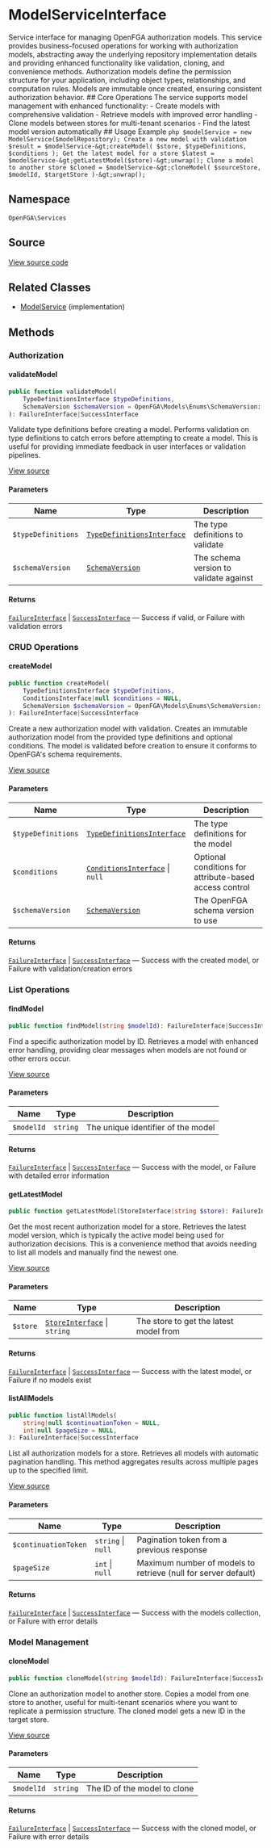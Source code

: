 # ModelServiceInterface

Service interface for managing OpenFGA authorization models. This service provides business-focused operations for working with authorization models, abstracting away the underlying repository implementation details and providing enhanced functionality like validation, cloning, and convenience methods. Authorization models define the permission structure for your application, including object types, relationships, and computation rules. Models are immutable once created, ensuring consistent authorization behavior. ## Core Operations The service supports model management with enhanced functionality: - Create models with comprehensive validation - Retrieve models with improved error handling - Clone models between stores for multi-tenant scenarios - Find the latest model version automatically ## Usage Example ```php $modelService = new ModelService($modelRepository); Create a new model with validation $result = $modelService-&gt;createModel( $store, $typeDefinitions, $conditions ); Get the latest model for a store $latest = $modelService-&gt;getLatestModel($store)-&gt;unwrap(); Clone a model to another store $cloned = $modelService-&gt;cloneModel( $sourceStore, $modelId, $targetStore )-&gt;unwrap(); ```

## Namespace

`OpenFGA\Services`

## Source

[View source code](https://github.com/evansims/openfga-php/blob/main/src/Services/ModelServiceInterface.php)

## Related Classes

* [ModelService](Services/ModelService.md) (implementation)

## Methods

### Authorization

#### validateModel

```php
public function validateModel(
    TypeDefinitionsInterface $typeDefinitions,
    SchemaVersion $schemaVersion = OpenFGA\Models\Enums\SchemaVersion::V1_1,
): FailureInterface|SuccessInterface

```

Validate type definitions before creating a model. Performs validation on type definitions to catch errors before attempting to create a model. This is useful for providing immediate feedback in user interfaces or validation pipelines.

[View source](https://github.com/evansims/openfga-php/blob/main/src/Services/ModelServiceInterface.php#L148)

#### Parameters

| Name               | Type                                                                         | Description                            |
| ------------------ | ---------------------------------------------------------------------------- | -------------------------------------- |
| `$typeDefinitions` | [`TypeDefinitionsInterface`](Models/Collections/TypeDefinitionsInterface.md) | The type definitions to validate       |
| `$schemaVersion`   | [`SchemaVersion`](Models/Enums/SchemaVersion.md)                             | The schema version to validate against |

#### Returns

[`FailureInterface`](Results/FailureInterface.md) &#124; [`SuccessInterface`](Results/SuccessInterface.md) — Success if valid, or Failure with validation errors

### CRUD Operations

#### createModel

```php
public function createModel(
    TypeDefinitionsInterface $typeDefinitions,
    ConditionsInterface|null $conditions = NULL,
    SchemaVersion $schemaVersion = OpenFGA\Models\Enums\SchemaVersion::V1_1,
): FailureInterface|SuccessInterface

```

Create a new authorization model with validation. Creates an immutable authorization model from the provided type definitions and optional conditions. The model is validated before creation to ensure it conforms to OpenFGA&#039;s schema requirements.

[View source](https://github.com/evansims/openfga-php/blob/main/src/Services/ModelServiceInterface.php#L89)

#### Parameters

| Name               | Type                                                                             | Description                                            |
| ------------------ | -------------------------------------------------------------------------------- | ------------------------------------------------------ |
| `$typeDefinitions` | [`TypeDefinitionsInterface`](Models/Collections/TypeDefinitionsInterface.md)     | The type definitions for the model                     |
| `$conditions`      | [`ConditionsInterface`](Models/Collections/ConditionsInterface.md) &#124; `null` | Optional conditions for attribute-based access control |
| `$schemaVersion`   | [`SchemaVersion`](Models/Enums/SchemaVersion.md)                                 | The OpenFGA schema version to use                      |

#### Returns

[`FailureInterface`](Results/FailureInterface.md) &#124; [`SuccessInterface`](Results/SuccessInterface.md) — Success with the created model, or Failure with validation/creation errors

### List Operations

#### findModel

```php
public function findModel(string $modelId): FailureInterface|SuccessInterface

```

Find a specific authorization model by ID. Retrieves a model with enhanced error handling, providing clear messages when models are not found or other errors occur.

[View source](https://github.com/evansims/openfga-php/blob/main/src/Services/ModelServiceInterface.php#L104)

#### Parameters

| Name       | Type     | Description                        |
| ---------- | -------- | ---------------------------------- |
| `$modelId` | `string` | The unique identifier of the model |

#### Returns

[`FailureInterface`](Results/FailureInterface.md) &#124; [`SuccessInterface`](Results/SuccessInterface.md) — Success with the model, or Failure with detailed error information

#### getLatestModel

```php
public function getLatestModel(StoreInterface|string $store): FailureInterface|SuccessInterface

```

Get the most recent authorization model for a store. Retrieves the latest model version, which is typically the active model being used for authorization decisions. This is a convenience method that avoids needing to list all models and manually find the newest one.

[View source](https://github.com/evansims/openfga-php/blob/main/src/Services/ModelServiceInterface.php#L118)

#### Parameters

| Name     | Type                                                         | Description                            |
| -------- | ------------------------------------------------------------ | -------------------------------------- |
| `$store` | [`StoreInterface`](Models/StoreInterface.md) &#124; `string` | The store to get the latest model from |

#### Returns

[`FailureInterface`](Results/FailureInterface.md) &#124; [`SuccessInterface`](Results/SuccessInterface.md) — Success with the latest model, or Failure if no models exist

#### listAllModels

```php
public function listAllModels(
    string|null $continuationToken = NULL,
    int|null $pageSize = NULL,
): FailureInterface|SuccessInterface

```

List all authorization models for a store. Retrieves all models with automatic pagination handling. This method aggregates results across multiple pages up to the specified limit.

[View source](https://github.com/evansims/openfga-php/blob/main/src/Services/ModelServiceInterface.php#L132)

#### Parameters

| Name                 | Type                   | Description                                                    |
| -------------------- | ---------------------- | -------------------------------------------------------------- |
| `$continuationToken` | `string` &#124; `null` | Pagination token from a previous response                      |
| `$pageSize`          | `int` &#124; `null`    | Maximum number of models to retrieve (null for server default) |

#### Returns

[`FailureInterface`](Results/FailureInterface.md) &#124; [`SuccessInterface`](Results/SuccessInterface.md) — Success with the models collection, or Failure with error details

### Model Management

#### cloneModel

```php
public function cloneModel(string $modelId): FailureInterface|SuccessInterface

```

Clone an authorization model to another store. Copies a model from one store to another, useful for multi-tenant scenarios where you want to replicate a permission structure. The cloned model gets a new ID in the target store.

[View source](https://github.com/evansims/openfga-php/blob/main/src/Services/ModelServiceInterface.php#L73)

#### Parameters

| Name       | Type     | Description                  |
| ---------- | -------- | ---------------------------- |
| `$modelId` | `string` | The ID of the model to clone |

#### Returns

[`FailureInterface`](Results/FailureInterface.md) &#124; [`SuccessInterface`](Results/SuccessInterface.md) — Success with the cloned model, or Failure with error details
